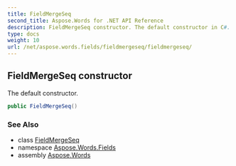 ```yaml
---
title: FieldMergeSeq
second_title: Aspose.Words for .NET API Reference
description: FieldMergeSeq constructor. The default constructor in C#.
type: docs
weight: 10
url: /net/aspose.words.fields/fieldmergeseq/fieldmergeseq/
---
```

## FieldMergeSeq constructor

The default constructor.

```csharp
public FieldMergeSeq()
```

### See Also

* class [FieldMergeSeq](../)
* namespace [Aspose.Words.Fields](../../fieldmergeseq/)
* assembly [Aspose.Words](../../../)
